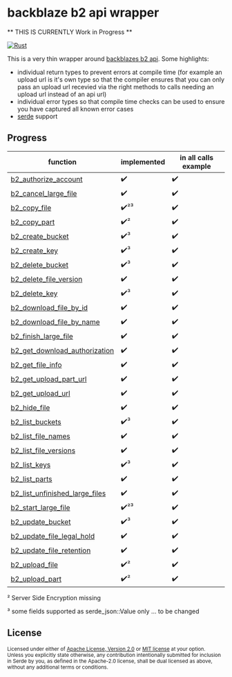 # backblaze b2 api wrapper


** THIS IS CURRENTLY Work in Progress **



[![Rust](https://github.com/Tomok/rust_backblaze_b2_api_async_plain/actions/workflows/rust.yml/badge.svg)](https://github.com/Tomok/rust_backblaze_b2_api_async_plain/actions/workflows/rust.yml)

This is a very thin wrapper around [backblazes b2 api](https://www.backblaze.com/b2/docs/).
Some highlights:
* individual return types to prevent errors at compile time (for example an upload url is it's own type so that the compiler ensures that you can only pass an upload url recevied via the right methods to calls needing an upload url instead of an api url)
* individual error types so that compile time checks can be used to ensure you have captured all known error cases
* [serde](https://serde.rs) support

## Progress
| function  | implemented  | in all calls example  |
|---|---|---|
|[b2_authorize_account](https://www.backblaze.com/b2/docs/b2_authorize_account.html)|✔️|✔️|
|[b2_cancel_large_file](https://www.backblaze.com/b2/docs/b2_cancel_large_file.html)|✔️|✔️|
|[b2_copy_file](https://www.backblaze.com/b2/docs/b2_copy_file.html)|✔️²³|✔️|
|[b2_copy_part](https://www.backblaze.com/b2/docs/b2_copy_part.html)|✔️²|✔️|
|[b2_create_bucket](https://www.backblaze.com/b2/docs/b2_create_bucket.html)|✔️³|✔️|
|[b2_create_key](https://www.backblaze.com/b2/docs/b2_create_key.html)|✔️³|✔️|
|[b2_delete_bucket](https://www.backblaze.com/b2/docs/b2_delete_bucket.html)|✔️³|✔️|
|[b2_delete_file_version](https://www.backblaze.com/b2/docs/b2_delete_file_version.html)|✔️|✔️|
|[b2_delete_key](https://www.backblaze.com/b2/docs/b2_delete_key.html)|✔️³|✔️|
|[b2_download_file_by_id](https://www.backblaze.com/b2/docs/b2_download_file_by_id.html)|✔️|✔️|
|[b2_download_file_by_name](https://www.backblaze.com/b2/docs/b2_download_file_by_name.html)|✔️|✔️|
|[b2_finish_large_file](https://www.backblaze.com/b2/docs/b2_finish_large_file.html)|✔️|✔️|
|[b2_get_download_authorization](https://www.backblaze.com/b2/docs/b2_get_download_authorization.html)|✔️|✔️|
|[b2_get_file_info](https://www.backblaze.com/b2/docs/b2_get_file_info.html)|✔️|✔️|
|[b2_get_upload_part_url](https://www.backblaze.com/b2/docs/b2_get_upload_part_url.html)|✔️|✔️|
|[b2_get_upload_url](https://www.backblaze.com/b2/docs/b2_get_upload_url.html)|✔️|✔️|
|[b2_hide_file](https://www.backblaze.com/b2/docs/b2_hide_file.html)|✔️|✔️|
|[b2_list_buckets](https://www.backblaze.com/b2/docs/b2_list_buckets.html)|✔️³|✔️|
|[b2_list_file_names](https://www.backblaze.com/b2/docs/b2_list_file_names.html)|✔️|✔️|
|[b2_list_file_versions](https://www.backblaze.com/b2/docs/b2_list_file_versions.html)|✔️|✔️|
|[b2_list_keys](https://www.backblaze.com/b2/docs/b2_list_keys.html)|✔️³|✔️|
|[b2_list_parts](https://www.backblaze.com/b2/docs/b2_list_parts.html)|✔️|✔️|
|[b2_list_unfinished_large_files](https://www.backblaze.com/b2/docs/b2_list_unfinished_large_files.html)|✔️|✔️|
|[b2_start_large_file](https://www.backblaze.com/b2/docs/b2_start_large_file.html)|✔️²³|✔️|
|[b2_update_bucket](https://www.backblaze.com/b2/docs/b2_update_bucket.html)|✔️³|✔️|
|[b2_update_file_legal_hold](https://www.backblaze.com/b2/docs/b2_update_file_legal_hold.html)|✔️|✔️|
|[b2_update_file_retention](https://www.backblaze.com/b2/docs/b2_update_file_retention.html)|✔️|✔️|
|[b2_upload_file](https://www.backblaze.com/b2/docs/b2_upload_file.html)|✔️²|✔️|
|[b2_upload_part](https://www.backblaze.com/b2/docs/b2_upload_part.html)|✔️²|✔️|
 
 ² Server Side Encryption missing
 
 ³ some fields supported as serde_json::Value only ... to be changed
 
## License

<sup>
Licensed under either of <a href="LICENSE-APACHE">Apache License, Version
2.0</a> or <a href="LICENSE-MIT">MIT license</a> at your option.
</sup>

<br>

<sub>
Unless you explicitly state otherwise, any contribution intentionally submitted
for inclusion in Serde by you, as defined in the Apache-2.0 license, shall be
dual licensed as above, without any additional terms or conditions.
</sub>

